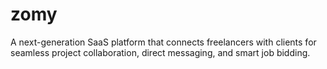 # zomy
A next-generation SaaS platform that connects freelancers with clients for seamless project collaboration, direct messaging, and smart job bidding.
